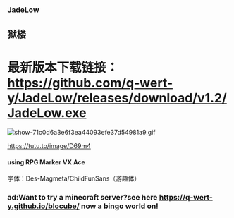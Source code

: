 ### JadeLow
## 狱楼

# 最新版本下载链接：https://github.com/q-wert-y/JadeLow/releases/download/v1.2/JadeLow.exe

![show-71c0d6a3e6f3ea44093efe37d54981a9.gif](https://t.tutu.to/img/D69m4)

https://tutu.to/image/D69m4




#### using RPG Marker VX Ace

字体：Des-Magmeta/ChildFunSans（游趣体）

















### ad:Want to try a minecraft server?see here https://q-wert-y.github.io/blocube/     now a bingo world on!
